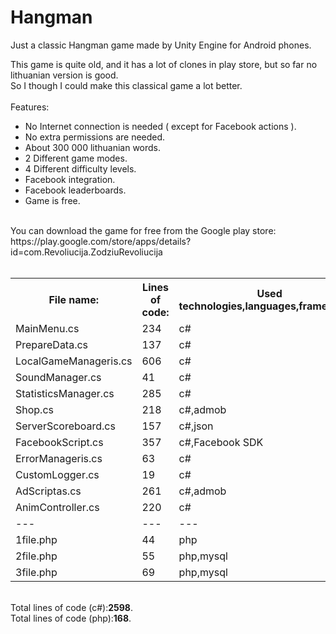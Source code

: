 # Hangman
Just a classic Hangman game made by Unity Engine for Android phones.

This game is quite old, and it has a lot of clones in play store, but so far no lithuanian version is good.<br>
So I though I could make this classical game a lot better.<br><br>
Features:<br>
* No Internet connection is needed ( except for Facebook actions ).<br>
* No extra permissions are needed.<br>
* About 300 000 lithuanian words.<br>
* 2 Different game modes.<br>
* 4 Different difficulty levels. <br>
* Facebook integration.<br>
* Facebook leaderboards.<br>
* Game is free.<br>
<br>
You can download the game for free from the Google play store:<br>
https://play.google.com/store/apps/details?id=com.Revoliucija.ZodziuRevoliucija <br><br>


<table style="width:100%">
  <tr>
    <th>File name:</th>
    <th>Lines of code:</th> 
    <th>Used technologies,languages,frameworks:</th>
  </tr>
  <tr>
    <td>MainMenu.cs</td>
    <td>234</td> 
    <td>c#</td>
  </tr>
   <tr>
    <td>PrepareData.cs</td>
    <td>137</td> 
    <td>c#</td>
  </tr> 
  <tr>
    <td>LocalGameManageris.cs</td>
    <td>606</td> 
    <td>c#</td>
  </tr>  
  <tr>
    <td>SoundManager.cs</td>
    <td>41</td> 
    <td>c#</td>
  </tr>
  <tr>
    <td>StatisticsManager.cs</td>
    <td>285</td> 
    <td>c#</td>
  </tr>
  <tr>
    <td>Shop.cs</td>
    <td>218</td> 
    <td>c#,admob</td>
  </tr>  
  <tr>
    <td>ServerScoreboard.cs</td>
    <td>157</td> 
    <td>c#,json</td>
  </tr>    
  <tr>
    <td>FacebookScript.cs</td>
    <td>357</td> 
    <td>c#,Facebook SDK</td>
  </tr>  
   <tr>
    <td>ErrorManageris.cs</td>
    <td>63</td> 
    <td>c#</td>
  </tr>  
   <tr>
    <td>CustomLogger.cs</td>
    <td>19</td> 
    <td>c#</td>
  </tr> 
   <tr>
    <td>AdScriptas.cs</td>
    <td>261</td> 
    <td>c#,admob</td>
  </tr>   
   <tr>
    <td>AnimController.cs</td>
    <td>220</td> 
    <td>c#</td>
  </tr>    
  
  
  <tr>
    <td>---</td>
    <td>---</td> 
    <td>---</td>
  </tr>  
   <tr>
    <td>1file.php</td>
    <td>44</td> 
    <td>php</td>
  </tr>
   <tr>
    <td>2file.php</td>
    <td>55</td> 
    <td>php,mysql</td>
  </tr> 
    <tr>
    <td>3file.php</td>
    <td>69</td> 
    <td>php,mysql</td>
  </tr>  
  
</table>
<br>
Total lines of code (c#):<strong>2598</strong>.<br>
Total lines of code (php):<strong>168</strong>.
